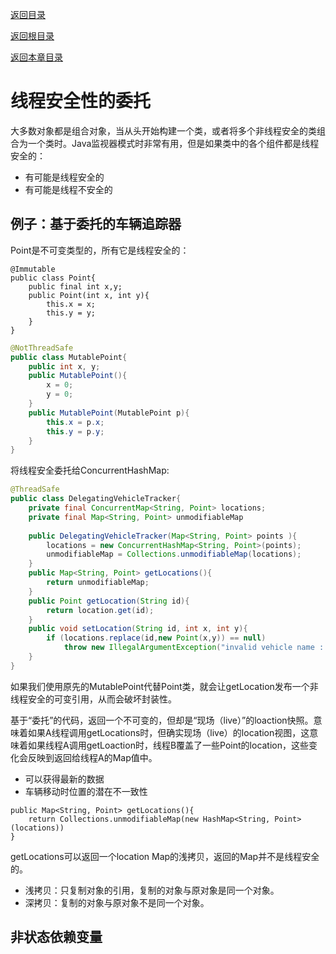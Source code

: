 [返回目录](../README.md)

[返回根目录](/README.md)

[返回本章目录](/04/README.md)

# 线程安全性的委托

大多数对象都是组合对象，当从头开始构建一个类，或者将多个非线程安全的类组合为一个类时。Java监视器模式时非常有用，但是如果类中的各个组件都是线程安全的：

- 有可能是线程安全的
- 有可能是线程不安全的

## 例子：基于委托的车辆追踪器

Point是不可变类型的，所有它是线程安全的：

```
@Immutable
public class Point{
    public final int x,y;
    public Point(int x, int y){
        this.x = x;
        this.y = y;
    }
}
```

```java
@NotThreadSafe
public class MutablePoint{
    public int x, y;
    public MutablePoint(){
        x = 0;
        y = 0;
    }
    public MutablePoint(MutablePoint p){
        this.x = p.x;
        this.y = p.y;
    }
}
```

将线程安全委托给ConcurrentHashMap:

```java
@ThreadSafe
public class DelegatingVehicleTracker{
    private final ConcurrentMap<String, Point> locations;
    private final Map<String, Point> unmodifiableMap
    
    public DelegatingVehicleTracker(Map<String, Point> points ){
        locations = new ConcurrentHashMap<String, Point>(points);
        unmodifiableMap = Collections.unmodifiableMap(locations);
    }
    public Map<String, Point> getLocations(){
        return unmodifiableMap;
    }
    public Point getLocation(String id){
        return location.get(id);
    }
    public void setLocation(String id, int x, int y){
        if (locations.replace(id,new Point(x,y)) == null)
            throw new IllegalArgumentException("invalid vehicle name : " + id);
    }
}
```

如果我们使用原先的MutablePoint代替Point类，就会让getLocation发布一个非线程安全的可变引用，从而会破坏封装性。

基于“委托”的代码，返回一个不可变的，但却是“现场（live）”的loaction快照。意味着如果A线程调用getLocations时，但确实现场（live）的location视图，这意味着如果线程A调用getLoaction时，线程B覆盖了一些Point的location，这些变化会反映到返回给线程A的Map值中。

- 可以获得最新的数据
- 车辆移动时位置的潜在不一致性

```
public Map<String, Point> getLocations(){
    return Collections.unmodifiableMap(new HashMap<String, Point> (locations))
}
```

getLocations可以返回一个location Map的浅拷贝，返回的Map并不是线程安全的。

- 浅拷贝：只复制对象的引用，复制的对象与原对象是同一个对象。
- 深拷贝：复制的对象与原对象不是同一个对象。

## 非状态依赖变量
